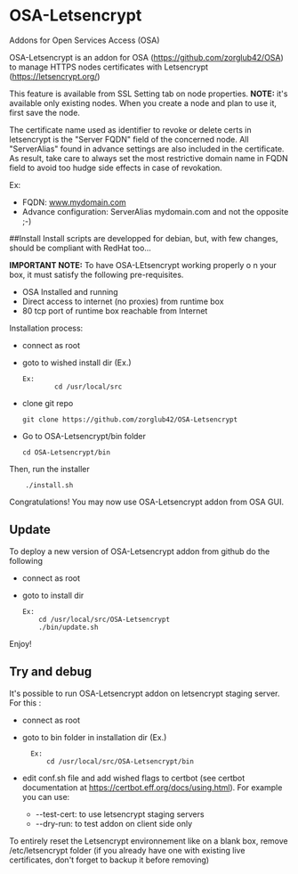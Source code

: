 # OSA-Letsencrypt
Addons for Open Services Access (OSA)

OSA-Letsencrypt is an addon for OSA (https://github.com/zorglub42/OSA) to manage HTTPS nodes certificates with Letsencrypt (https://letsencrypt.org/) 

This feature is available from SSL Setting tab on node properties. **NOTE:** it's available only existing nodes. When you create a node and plan to use it, first save the node.


The certificate name used as identifier to revoke or delete certs in letsencrypt is the "Server FQDN" field of the concerned node.
All "ServerAlias" found in advance settings are also included in the certificate.
As result, take care to always set the most restrictive domain name in FQDN field to avoid too hudge side effects in case of revokation.

Ex:
 - FQDN: www.mydomain.com
 - Advance configuration: ServerAlias mydomain.com
and not the opposite ;-)

##Install
Install scripts are developped for debian, but, with few changes, should be compliant with RedHat too...


**IMPORTANT NOTE:** To have OSA-LEtsencrypt working properly o n your box, it must satisfy the following pre-requisites.
  - OSA Installed and running
  - Direct access to internet (no proxies) from runtime box
  - 80 tcp port of runtime box reachable from Internet


Installation process:
  - connect as root
  - goto to wished install dir (Ex.) 

		Ex:
	    		cd /usr/local/src

  - clone git repo

		git clone https://github.com/zorglub42/OSA-Letsencrypt
  - Go to OSA-Letsencrypt/bin folder
  
		cd OSA-Letsencrypt/bin

Then, run the installer  

		./install.sh
		
Congratulations! 
You may now use OSA-Letsencrypt addon from OSA GUI.

## Update
To deploy a new version of OSA-Letsencrypt addon from github do the following
  - connect as root
  - goto to install dir 
	
		Ex:
			cd /usr/local/src/OSA-Letsencrypt
			./bin/update.sh

Enjoy!

## Try and debug
It's possible to run OSA-Letsencrypt addon on letsencrypt staging server.
For this :
- connect as root
- goto to bin folder in installation dir (Ex.)
	
		Ex:
			cd /usr/local/src/OSA-Letsencrypt/bin
			
- edit conf.sh file and add wished flags to certbot (see certbot documentation at https://certbot.eff.org/docs/using.html).
For example you can use:

	- --test-cert: to use letsencrypt staging servers
	- --dry-run: to test addon on client side only
	
			
To entirely reset the Letsencrypt environnement like on a blank box, remove /etc/letsencrypt folder (if you already have one with existing live certificates, don't forget to backup it before removing)
